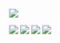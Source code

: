 [![](https://coursewhiz.org/mainsite/img/R2_logo2.png)](https://coursewhiz.org)


[![](https://img.icons8.com/cotton/64/youtube.png)](https://www.youtube.com/@R2Rpkg/videos)
[![](https://img.icons8.com/cotton/64/twitter.png)](https://www.twitter.com/@R2Rpkg)
[![](https://scholar.rpkg.net/assets/S1y.png)](https://scholar.rpkg.net/aut/Obinna+Obianom)
[![](https://rpkg.net/assets/comprehensive_rpkg.png)](https://rpkg.net) 
